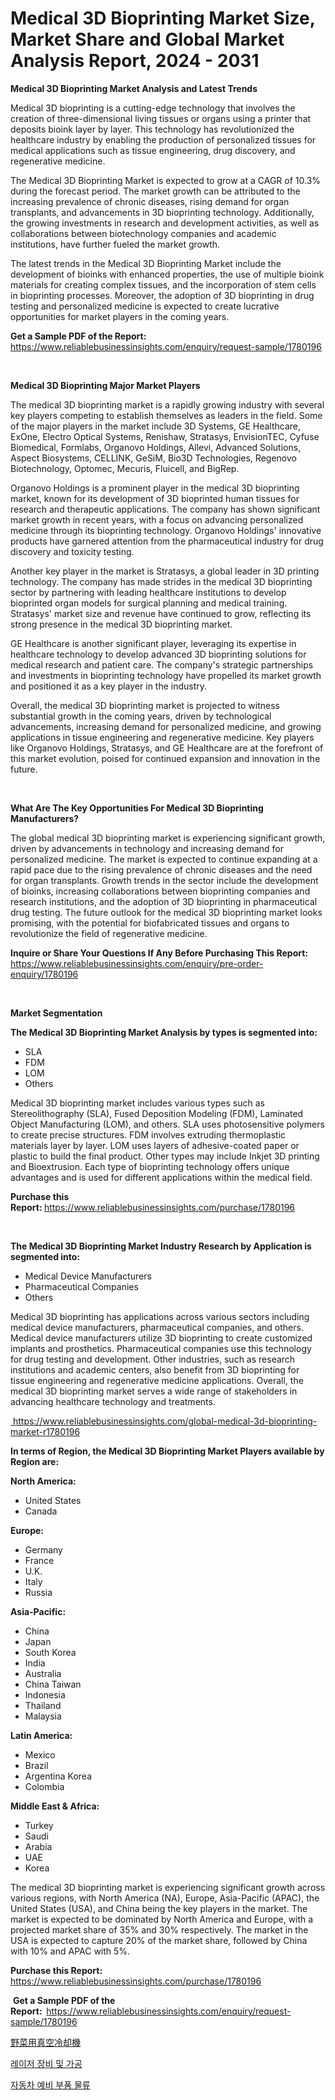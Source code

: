 <p><h1>Medical 3D Bioprinting Market Size, Market Share and Global Market Analysis Report, 2024 - 2031</h1></p><p><strong>Medical 3D Bioprinting Market Analysis and Latest Trends</strong></p>
<p><p>Medical 3D bioprinting is a cutting-edge technology that involves the creation of three-dimensional living tissues or organs using a printer that deposits bioink layer by layer. This technology has revolutionized the healthcare industry by enabling the production of personalized tissues for medical applications such as tissue engineering, drug discovery, and regenerative medicine.</p><p>The Medical 3D Bioprinting Market is expected to grow at a CAGR of 10.3% during the forecast period. The market growth can be attributed to the increasing prevalence of chronic diseases, rising demand for organ transplants, and advancements in 3D bioprinting technology. Additionally, the growing investments in research and development activities, as well as collaborations between biotechnology companies and academic institutions, have further fueled the market growth.</p><p>The latest trends in the Medical 3D Bioprinting Market include the development of bioinks with enhanced properties, the use of multiple bioink materials for creating complex tissues, and the incorporation of stem cells in bioprinting processes. Moreover, the adoption of 3D bioprinting in drug testing and personalized medicine is expected to create lucrative opportunities for market players in the coming years.</p></p>
<p><strong>Get a Sample PDF of the Report:&nbsp;</strong> <a href="https://www.reliablebusinessinsights.com/enquiry/request-sample/1780196">https://www.reliablebusinessinsights.com/enquiry/request-sample/1780196</a></p>
<p>&nbsp;</p>
<p><strong>Medical 3D Bioprinting Major Market Players</strong></p>
<p><p>The medical 3D bioprinting market is a rapidly growing industry with several key players competing to establish themselves as leaders in the field. Some of the major players in the market include 3D Systems, GE Healthcare, ExOne, Electro Optical Systems, Renishaw, Stratasys, EnvisionTEC, Cyfuse Biomedical, Formlabs, Organovo Holdings, Allevi, Advanced Solutions, Aspect Biosystems, CELLINK, GeSiM, Bio3D Technologies, Regenovo Biotechnology, Optomec, Mecuris, Fluicell, and BigRep.</p><p>Organovo Holdings is a prominent player in the medical 3D bioprinting market, known for its development of 3D bioprinted human tissues for research and therapeutic applications. The company has shown significant market growth in recent years, with a focus on advancing personalized medicine through its bioprinting technology. Organovo Holdings' innovative products have garnered attention from the pharmaceutical industry for drug discovery and toxicity testing.</p><p>Another key player in the market is Stratasys, a global leader in 3D printing technology. The company has made strides in the medical 3D bioprinting sector by partnering with leading healthcare institutions to develop bioprinted organ models for surgical planning and medical training. Stratasys' market size and revenue have continued to grow, reflecting its strong presence in the medical 3D bioprinting market.</p><p>GE Healthcare is another significant player, leveraging its expertise in healthcare technology to develop advanced 3D bioprinting solutions for medical research and patient care. The company's strategic partnerships and investments in bioprinting technology have propelled its market growth and positioned it as a key player in the industry.</p><p>Overall, the medical 3D bioprinting market is projected to witness substantial growth in the coming years, driven by technological advancements, increasing demand for personalized medicine, and growing applications in tissue engineering and regenerative medicine. Key players like Organovo Holdings, Stratasys, and GE Healthcare are at the forefront of this market evolution, poised for continued expansion and innovation in the future.</p></p>
<p>&nbsp;</p>
<p><strong>What Are The Key Opportunities For Medical 3D Bioprinting Manufacturers?</strong></p>
<p><p>The global medical 3D bioprinting market is experiencing significant growth, driven by advancements in technology and increasing demand for personalized medicine. The market is expected to continue expanding at a rapid pace due to the rising prevalence of chronic diseases and the need for organ transplants. Growth trends in the sector include the development of bioinks, increasing collaborations between bioprinting companies and research institutions, and the adoption of 3D bioprinting in pharmaceutical drug testing. The future outlook for the medical 3D bioprinting market looks promising, with the potential for biofabricated tissues and organs to revolutionize the field of regenerative medicine.</p></p>
<p><strong>Inquire or Share Your Questions If Any Before Purchasing This Report:</strong> <a href="https://www.reliablebusinessinsights.com/enquiry/pre-order-enquiry/1780196">https://www.reliablebusinessinsights.com/enquiry/pre-order-enquiry/1780196</a></p>
<p>&nbsp;</p>
<p><strong>Market Segmentation</strong></p>
<p><strong>The Medical 3D Bioprinting Market Analysis by types is segmented into:</strong></p>
<p><ul><li>SLA</li><li>FDM</li><li>LOM</li><li>Others</li></ul></p>
<p><p>Medical 3D bioprinting market includes various types such as Stereolithography (SLA), Fused Deposition Modeling (FDM), Laminated Object Manufacturing (LOM), and others. SLA uses photosensitive polymers to create precise structures. FDM involves extruding thermoplastic materials layer by layer. LOM uses layers of adhesive-coated paper or plastic to build the final product. Other types may include Inkjet 3D printing and Bioextrusion. Each type of bioprinting technology offers unique advantages and is used for different applications within the medical field.</p></p>
<p><strong>Purchase this Report:&nbsp;</strong><a href="https://www.reliablebusinessinsights.com/purchase/1780196">https://www.reliablebusinessinsights.com/purchase/1780196</a></p>
<p>&nbsp;</p>
<p><strong>The Medical 3D Bioprinting Market Industry Research by Application is segmented into:</strong></p>
<p><ul><li>Medical Device Manufacturers</li><li>Pharmaceutical Companies</li><li>Others</li></ul></p>
<p><p>Medical 3D bioprinting has applications across various sectors including medical device manufacturers, pharmaceutical companies, and others. Medical device manufacturers utilize 3D bioprinting to create customized implants and prosthetics. Pharmaceutical companies use this technology for drug testing and development. Other industries, such as research institutions and academic centers, also benefit from 3D bioprinting for tissue engineering and regenerative medicine applications. Overall, the medical 3D bioprinting market serves a wide range of stakeholders in advancing healthcare technology and treatments.</p></p>
<p><a href="https://www.reliablebusinessinsights.com/global-medical-3d-bioprinting-market-r1780196">&nbsp;https://www.reliablebusinessinsights.com/global-medical-3d-bioprinting-market-r1780196</a></p>
<p><strong>In terms of Region, the Medical 3D Bioprinting Market Players available by Region are:</strong></p>
<p>
    <p> <strong> North America: </strong>
        <ul>
            <li>United States</li>
            <li>Canada</li>
        </ul>
        </p> 
    <p> <strong> Europe: </strong>
        <ul>
            <li>Germany</li>
            <li>France</li>
            <li>U.K.</li>
            <li>Italy</li>
            <li>Russia</li>
        </ul>
        </p> 
    <p> <strong> Asia-Pacific: </strong>
        <ul>
            <li>China</li>
            <li>Japan</li>
            <li>South Korea</li>
            <li>India</li>
            <li>Australia</li>
            <li>China Taiwan</li>
            <li>Indonesia</li>
            <li>Thailand</li>
            <li>Malaysia</li>
        </ul>
        </p> 
    <p> <strong> Latin America: </strong>
        <ul>
            <li>Mexico</li>
            <li>Brazil</li>
            <li>Argentina Korea</li>
            <li>Colombia</li>
        </ul>
        </p> 
    <p> <strong> Middle East & Africa: </strong>
        <ul>
            <li>Turkey</li>
            <li>Saudi</li>
            <li>Arabia</li>
            <li>UAE</li>
            <li>Korea</li>
        </ul>
    </p>
    </p>
<p><p>The medical 3D bioprinting market is experiencing significant growth across various regions, with North America (NA), Europe, Asia-Pacific (APAC), the United States (USA), and China being the key players in the market. The market is expected to be dominated by North America and Europe, with a projected market share of 35% and 30% respectively. The market in the USA is expected to capture 20% of the market share, followed by China with 10% and APAC with 5%.</p></p>
<p><strong>Purchase this Report: </strong><a href="https://www.reliablebusinessinsights.com/purchase/1780196">https://www.reliablebusinessinsights.com/purchase/1780196</a></p>
<p>&nbsp;<strong>Get a Sample PDF of the Report:&nbsp;&nbsp;</strong><a href="https://www.reliablebusinessinsights.com/enquiry/request-sample/1780196">https://www.reliablebusinessinsights.com/enquiry/request-sample/1780196</a></p>
<p><strong></strong></p>
<p><p><a href="https://github.com/NikitaBruen/Market-Research-Report-List-1/blob/main/3064049105651.md">野菜用真空冷却機</a></p><p><a href="https://medium.com/@bartlakin95/2024%EB%85%84%EB%B6%80%ED%84%B0-2031%EB%85%84%EA%B9%8C%EC%A7%80%EC%9D%98-%EB%A0%88%EC%9D%B4%EC%A0%80-%EC%9E%A5%EB%B9%84-%EB%B0%8F-%EA%B0%80%EA%B3%B5-%EC%8B%9C%EC%9E%A5-%EB%B6%84%EC%84%9D-%EB%B0%8F-%EA%B7%9C%EB%AA%A8-%EC%98%88%EC%B8%A1-abf613c2daeb">레이저 장비 및 가공</a></p><p><a href="https://medium.com/@electat2023/%EC%9E%90%EB%8F%99%EC%B0%A8-%EC%8A%A4%ED%8C%8C%EC%96%B4-%ED%8C%8C%ED%8A%B8-%EB%AC%BC%EB%A5%98-%EC%8B%9C%EC%9E%A5-%EA%B7%9C%EB%AA%A8%EB%8A%94-%EA%B8%80%EB%A1%9C%EB%B2%8C-%EC%82%B0%EC%97%85%EC%97%90%EC%84%9C-%EA%B0%80%EC%9E%A5-%EC%A2%8B%EC%9D%80-%EB%A7%88%EC%BC%80%ED%8C%85-%EC%B1%84%EB%84%90%EC%9D%84-%EB%82%98%ED%83%80%EB%83%85%EB%8B%88%EB%8B%A4-a96dfcfb862b">자동차 예비 부품 물류</a></p></p>